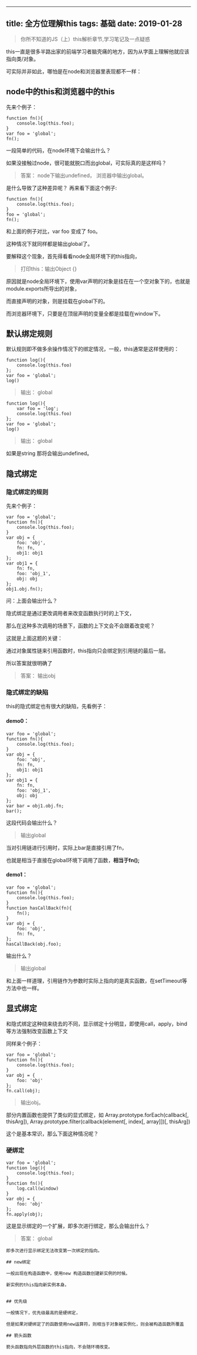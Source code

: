 
---	
title: 全方位理解this
tags: 基础
date: 2019-01-28
---
>你所不知道的JS（上）this解析章节,学习笔记及一点疑惑

this一直是很多半路出家的前端学习者脑壳痛的地方，因为从字面上理解他就应该指向类/对象。

可实际并非如此，哪怕是在node和浏览器里表现都不一样：

## node中的this和浏览器中的this

先来个例子：

```
function fn(){
	console.log(this.foo);
}
var foo = 'global';
fn();
```

一段简单的代码，在node环境下会输出什么？

如果没接触过node，很可能就脱口而出global，可实际真的是这样吗？

> 答案： node下输出undefined， 浏览器中输出global。

是什么导致了这种差异呢？
再来看下面这个例子:

```
function fn(){
	console.log(this.foo);
}
foo = 'global';
fn();
```

和上面的例子对比，var foo 变成了 foo。

这种情况下就同样都是输出global了。

要解释这个现象，首先得看看node全局环境下的this指向，

>打印this：输出Object {}


原因就是node全局环境下，使用var声明的对象是挂在在一个空对象下的，也就是module.exports所导出的对象，

而直接声明的对象，则是挂载在global下的。

而浏览器环境下，只要是在顶层声明的变量全都是挂载在window下。

## 默认绑定规则

默认规则即不做多余操作情况下的绑定情况，一般，this通常是这样使用的：
```
function log(){
	console.log(this.foo)
};
var foo = 'global';
log()
```

>输出： global

```
function log(){
	var foo = 'log';
	console.log(this.foo)
};
var foo = 'global';
log()
```

>输出： global

如果是string 那将会输出undefined。

## 隐式绑定

### 隐式绑定的规则

先来个例子：

```
var foo = 'global';
function fn(){
	console.log(this.foo);
}
var obj = {
	foo: 'obj',
	fn: fn,
	obj1: obj1
};
var obj1 = {
	fn: fn,
	foo: 'obj_1',
	obj: obj
};
obj1.obj.fn();
```

问：上面会输出什么？

隐式绑定是通过更改调用者来改变函数执行时的上下文，

那么在这种多次调用的场景下，函数的上下文会不会跟着改变呢？

这就是上面这题的关键：

通过对象属性链来引用函数时，this指向只会绑定到引用链的最后一层。

所以答案就很明确了

> 答案： 输出obj


### 隐式绑定的缺陷

this的隐式绑定也有很大的缺陷，先看例子：

#### demo0：

```
var foo = 'global';
function fn(){
	console.log(this.foo);
}
var obj = {
	foo: 'obj',
	fn: fn,
	obj1: obj1
};
var obj1 = {
	fn: fn,
	foo: 'obj_1',
	obj: obj
};
var bar = obj1.obj.fn;
bar();
```

这段代码会输出什么？

> 输出global

当对引用链进行引用时，实际上bar是直接引用了fn，

也就是相当于直接在global环境下调用了函数，**相当于fn();**


#### demo1：
```
var foo = 'global';
function fn(){
	console.log(this.foo);
}
function hasCallBack(fn){
	fn();
}
var obj = {
	foo: 'obj',
	fn: fn,
};
hasCallBack(obj.foo);
```

输出什么？

> 输出global

和上面一样道理，引用链作为参数时实际上指向的是真实函数，在setTimeout等方法中也一样。

## 显式绑定

和隐式绑定这种绕来绕去的不同，显示绑定十分明显，即使用call，apply，bind等方法强制改变函数上下文

同样来个例子：

```
var foo = 'global';
function fn(){
	console.log(this.foo);
}
var obj = {
	foo: 'obj'
};
fn.call(obj);
```

>输出obj。

部分内置函数也提供了类似的显式绑定，如
Array.prototype.forEach(callback[, thisArg]), 
Array.prototype.filter(callback(element[, index[, array]])[, thisArg])

这个是基本常识，那么下面这种情况呢？

### 硬绑定

```
var foo = 'global';
function log(){
	console.log(this.foo);
}
function fn(){
	log.call(window)
}
var obj = {
	foo: 'obj'
};
fn.apply(obj);
```

这是显示绑定的一个扩展，即多次进行绑定，那么会输出什么？

> 答案： global


```
即多次进行显示绑定无法改变第一次绑定的指向。

## new绑定

一般出现在构造函数中，使用new 构造函数创建新实例的时候。

新实例的this指向新实例本身。


## 优先级

一般情况下，优先级最高的是硬绑定，

但是如果对硬绑定了的函数使用new运算符，则相当于对象被实例化，则会被构造函数所覆盖

## 箭头函数

箭头函数指向外层函数的this指向，不会随环境改变。